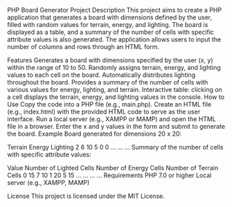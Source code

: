PHP Board Generator
Project Description
This project aims to create a PHP application that generates a board with dimensions defined by the user, filled with random values for terrain, energy, and lighting. The board is displayed as a table, and a summary of the number of cells with specific attribute values is also generated. The application allows users to input the number of columns and rows through an HTML form.

Features
Generates a board with dimensions specified by the user (x, y) within the range of 10 to 50.
Randomly assigns terrain, energy, and lighting values to each cell on the board.
Automatically distributes lighting throughout the board.
Provides a summary of the number of cells with various values for energy, lighting, and terrain.
Interactive table: clicking on a cell displays the terrain, energy, and lighting values in the console.
How to Use
Copy the code into a PHP file (e.g., main.php).
Create an HTML file (e.g., index.html) with the provided HTML code to serve as the user interface.
Run a local server (e.g., XAMPP or MAMP) and open the HTML file in a browser.
Enter the x and y values in the form and submit to generate the board.
Example
Board generated for dimensions 20 x 20:

Terrain	Energy	Lighting
2	6	10
5	0	0
...	...	...
Summary of the number of cells with specific attribute values:

Value	Number of Lighted Cells	Number of Energy Cells	Number of Terrain Cells
0	15	7	10
1	20	5	15
...	...	...	...
Requirements
PHP 7.0 or higher
Local server (e.g., XAMPP, MAMP)

License
This project is licensed under the MIT License.
